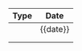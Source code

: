 | Type | Date     |
| ---- | -------- |
|      | {{date}} |
|      |          |
|      |          |
